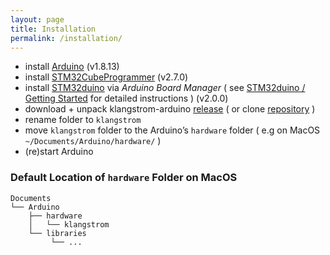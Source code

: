 ```yaml
---
layout: page
title: Installation
permalink: /installation/
---
```


- install [Arduino](https://www.arduino.cc/en/software) (v1.8.13)
- install [STM32CubeProgrammer](https://www.st.com/en/development-tools/stm32cubeprog.html) (v2.7.0)
- install [STM32duino](https://github.com/stm32duino) via *Arduino Board Manager* ( see [STM32duino / Getting Started](https://github.com/stm32duino/Arduino_Core_STM32#getting-started) for detailed instructions ) (v2.0.0)
- download + unpack klangstrom-arduino [release](https://github.com/dennisppaul/klangstrom-arduino/releases) ( or clone [repository](https://klangstrom-for-arduino.dennisppaul.de) )
- rename folder to `klangstrom`
- move `klangstrom` folder to the Arduino’s `hardware` folder ( e.g on MacOS `~/Documents/Arduino/hardware/` )
- (re)start Arduino

### Default Location of `hardware` Folder on MacOS

    Documents
    └── Arduino
        ├── hardware
        │   └── klangstrom
        └── libraries
             └── ...
